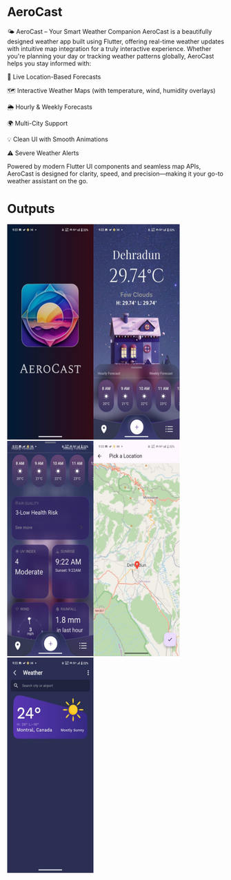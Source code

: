 # AeroCast

🌤️ AeroCast – Your Smart Weather Companion
AeroCast is a beautifully designed weather app built using Flutter, offering real-time weather updates with intuitive map integration for a truly interactive experience. Whether you're planning your day or tracking weather patterns globally, AeroCast helps you stay informed with:

📍 Live Location-Based Forecasts

🗺️ Interactive Weather Maps (with temperature, wind, humidity overlays)

🌦️ Hourly & Weekly Forecasts

🌍 Multi-City Support

💡 Clean UI with Smooth Animations

⚠️ Severe Weather Alerts

Powered by modern Flutter UI components and seamless map APIs, AeroCast is designed for clarity, speed, and precision—making it your go-to weather assistant on the go.


<h1>Outputs</h1>
<img src="Screenshots/1.jpg" height="500" width="200"><img src="Screenshots/2.jpg" height="500" width="200"><img src="Screenshots/3.jpg" height="500" width="200"><img src="Screenshots/4.jpg" height="500" width="200"><img src="Screenshots/5.jpg" height="500" width="200">



